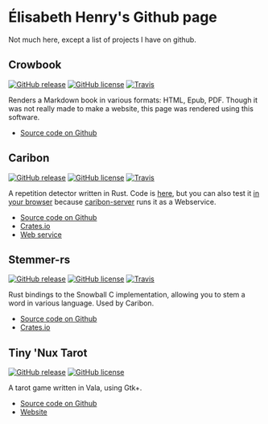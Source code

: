 Élisabeth Henry's Github page
=============================

Not much here, except a list of projects I have on github.

Crowbook
--------

[![GitHub release](https://img.shields.io/github/release/lise-henry/crowbook.svg)]()
[![GitHub license](https://img.shields.io/github/license/lise-henry/crowbook.svg)]()
[![Travis](https://img.shields.io/travis/lise-henry/crowbook.svg)]()

Renders a Markdown book in various formats: HTML, Epub, PDF. Though
it was not really made to make a website, this page was rendered using
this software.

* [Source code on Github](https://github.com/lise-henry/crowbook)

Caribon
-------

[![GitHub release](https://img.shields.io/github/release/lise-henry/caribon.svg)]()
[![GitHub license](https://img.shields.io/github/license/lise-henry/caribon.svg)]()
[![Travis](https://img.shields.io/travis/lise-henry/caribon.svg)]()

A repetition detector written in Rust. Code is
[here](https://github.com/lise-henry/caribon), but you can also test
it [in your browser](http://vps184889.ovh.net/caribon/) because [caribon-server](https://github.com/lise-henry/caribon-server) runs it 
as a Webservice.

* [Source code on Github](https://github.com/lise-henry/caribon)
* [Crates.io](https://crates.io/crates/caribon)
* [Web service](http://vps184889.ovh.net/caribon/) 

Stemmer-rs
----------

[![GitHub release](https://img.shields.io/github/release/lise-henry/stemmer-rs.svg)]()
[![GitHub license](https://img.shields.io/github/license/lise-henry/stemmer-rs.svg)]()
[![Travis](https://img.shields.io/travis/lise-henry/stemmer-rs.svg)]()

Rust bindings to the Snowball C implementation, allowing you to stem a
word in various language. Used by Caribon.

* [Source code on Github](https://github.com/lise-henry/stemmer-rs)
* [Crates.io](https://crates.io/crates/stemmer)

Tiny 'Nux Tarot
---------------

[![GitHub release](https://img.shields.io/github/release/lise-henry/tnt.svg)]()
[![GitHub license](https://img.shields.io/github/license/lise-henry/tnt.svg)]()


A tarot game written in Vala, using Gtk+.

* [Source code on Github](https://github.com/lise-henry/tnt)
* [Website](http://tnt.ouvaton.org/)
